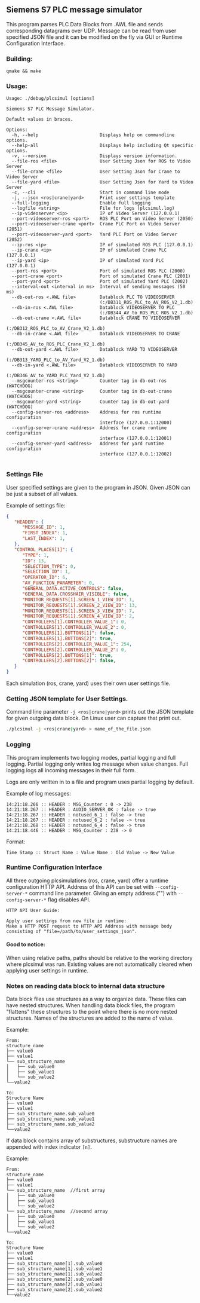 ## Siemens S7 PLC message simulator

This program parses PLC Data Blocks from .AWL file and sends corresponding datagrams over UDP.  Message can be read from user specified JSON file and it can be modified on the fly via GUI or Runtime Configuration Interface.

### Building:

```shell
qmake && make
```

### Usage:

```
Usage: ./debug/plcsimul [options]

Siemens S7 PLC Message Simulator.
 
Default values in braces.

Options:
  -h, --help                       Displays help on commandline options.
  --help-all                       Displays help including Qt specific options.
  -v, --version                    Displays version information.
  --file-ros <file>                User Setting Json for ROS to Video Server
  --file-crane <file>              User Setting Json for Crane to Video Server
  --file-yard <file>               User Setting Json for Yard to Video Server
  -c, --cli                        Start in command line mode
  -j, --json <ros|crane|yard>      Print user settings template
  --full-logging                   Enable full logging
  --logfile <string>               File for logs (plcsimul.log)
  --ip-videoserver <ip>            IP of Video Server (127.0.0.1)
  --port-videoserver-ros <port>    ROS PLC Port on Video Server (2050)
  --port-videoserver-crane <port>  Crane PLC Port on Video Server (2051)
  --port-videoserver-yard <port>   Yard PLC Port on Video Server (2052)
  --ip-ros <ip>                    IP of simulated ROS PLC (127.0.0.1)
  --ip-crane <ip>                  IP of simulated Crane PLC (127.0.0.1)
  --ip-yard <ip>                   IP of simulated Yard PLC (127.0.0.1)
  --port-ros <port>                Port of simulated ROS PLC (2000)
  --port-crane <port>              Port of simulated Crane PLC (2001)
  --port-yard <port>               Port of simulated Yard PLC (2002)
  --interval-out <interval in ms>  Interval of sending messages (50 ms)
  --db-out-ros <.AWL file>         Datablock PLC TO VIDEOSERVER
                                   (:/DB311_ROS_PLC_to_AV_ROS_V2_1.db)
  --db-in-ros <.AWL file>          Datablock VIDEOSERVER TO PLC
                                   (:/DB344_AV_to_ROS_PLC_ROS_V2_1.db)
  --db-out-crane <.AWL file>       Datablock CRANE TO VIDEOSERVER
                                   (:/DB312_ROS_PLC_to_AV_Crane_V2_1.db)
  --db-in-crane <.AWL file>        Datablock VIDEOSERVER TO CRANE
                                   (:/DB345_AV_to_ROS_PLC_Crane_V2_1.db)
  --db-out-yard <.AWL file>        Datablock YARD TO VIDEOSERVER
                                   (:/DB313_YARD_PLC_to_AV_Yard_V2_1.db)
  --db-in-yard <.AWL file>         Datablock VIDEOSERVER TO YARD
                                   (:/DB346_AV_to_YARD_PLC_Yard_V2_1.db)
  --msgcounter-ros <string>        Counter tag in db-out-ros (WATCHDOG)
  --msgcounter-crane <string>      Counter tag in db-out-crane (WATCHDOG)
  --msgcounter-yard <string>       Counter tag in db-out-yard (WATCHDOG)
  --config-server-ros <address>    Address for ros runtime configuration
                                   interface (127.0.0.1:12000)
  --config-server-crane <address>  Address for crane runtime configuration
                                   interface (127.0.0.1:12001)
  --config-server-yard <address>   Address for yard runtime configuration
                                   interface (127.0.0.1:12002)


```

### Settings File

User specified settings are given to the program in JSON. Given JSON  can be just a subset of all values.  

Example of settings file:

```json
{
   "HEADER": {
      "MESSAGE_ID": 1,
      "FIRST_INDEX": 1,
      "LAST_INDEX": 1,
   },
   "CONTROL_PLACES[1]": {
      "TYPE": 1,
      "ID": 13,
      "SELECTION_TYPE": 0,
      "SELECTION_ID": 1,
      "OPERATOR_ID": 6,
      "AV_FUNCTION_PARAMETER": 0,
      "GENERAL_DATA.ACTIVE_CONTROLS": false,
      "GENERAL_DATA.CROSSHAIR_VISIBLE": false,
      "MONITOR_REQUESTS[1].SCREEN_1_VIEW_ID": 1,
      "MONITOR_REQUESTS[1].SCREEN_2_VIEW_ID": 13,
      "MONITOR_REQUESTS[1].SCREEN_3_VIEW_ID": 7,
      "MONITOR_REQUESTS[1].SCREEN_4_VIEW_ID": 2,
      "CONTROLLERS[1].CONTROLLER_VALUE_1": 0,
      "CONTROLLERS[1].CONTROLLER_VALUE_2": 0,
      "CONTROLLERS[1].BUTTONS[1]": false,
      "CONTROLLERS[1].BUTTONS[2]": true,
      "CONTROLLERS[2].CONTROLLER_VALUE_1": 254,
      "CONTROLLERS[2].CONTROLLER_VALUE_2": 0,
      "CONTROLLERS[2].BUTTONS[1]": true,
      "CONTROLLERS[2].BUTTONS[2]": false,
   }
}

```

Each simulation (ros, crane, yard) uses their own user settings file.

### Getting JSON template for User Settings.

Command line parameter ```-j <ros|crane|yard>``` prints out the JSON template for given outgoing data block. On Linux user can capture that print out.

```bash
./plcsimul -j <ros|crane|yard> > name_of_the_file.json
```

### Logging

This program implements two logging modes, partial logging and full logging.
Partial logging only writes log message when value changes.
Full logging logs all incoming messages in their full form.

Logs are only written in to a file and program uses partial logging by default.

Example of log messages:

```
14:21:18.266 :: HEADER : MSG_Counter : 0 -> 238
14:21:18.267 :: HEADER : AUDIO_SERVER_OK : false -> true
14:21:18.267 :: HEADER : notused_6_1 : false -> true
14:21:18.267 :: HEADER : notused_6_2 : false -> true
14:21:18.268 :: HEADER : notused_6_4 : false -> true
14:21:18.446 :: HEADER : MSG_Counter : 238 -> 0
```

Format:

```
Time Stamp :: Struct Name : Value Name : Old Value -> New Value
```



### Runtime Configuration Interface

All three outgoing plcsimulations (ros, crane, yard) offer a runtime configuration HTTP API. Address of this API can be set with `--config-server-*` command line parameter. Giving an empty address ("") with `--config-server-*` flag disables API. 

```
HTTP API User Guide:

Apply user settings from new file in runtime:
Make a HTTP POST request to HTTP API Address with message body consisting of "file=/path/to/user_settings_json".
```

#### Good to notice:

When using relative paths, paths should be relative to the working directory where plcsimul was run.
Existing values are not automatically cleared when applying user settings in runtime.



### Notes on reading data block to internal data structure

Data block files use structures as a way to organize data. These files can have nested structures.
When handling data block files, the program "flattens" these structures to the point where there is no
more nested structures. Names of the structures are added to the name of value.

Example:

```
From:
structure_name
├── value0
├── value1
└── sub_structure_name
│   ├── sub_value0
│   ├── sub_value1
│   └── sub_value2
└──value2

To:
Structure Name
├── value0
├── value1
├── sub_structure_name.sub_value0
├── sub_structure_name.sub_value1
├── sub_structure_name.sub_value2
└──value2
```

If data block contains array of substructures, substructure names are appended with index indicator `[n]`.

Example:

```
From:
structure_name
├── value0
├── value1
└── sub_structure_name	//first array
│   ├── sub_value0
│   ├── sub_value1
│   └── sub_value2
└── sub_structure_name	//second array
│   ├── sub_value0
│   ├── sub_value1
│   └── sub_value2
└──value2

To:
Structure Name
├── value0
├── value1
├── sub_structure_name[1].sub_value0
├── sub_structure_name[1].sub_value1
├── sub_structure_name[1].sub_value2
├── sub_structure_name[2].sub_value0
├── sub_structure_name[2].sub_value1
├── sub_structure_name[2].sub_value2
└──value2
```

